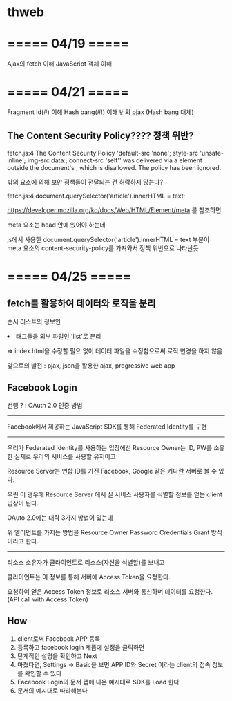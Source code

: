 # thweb

===== 04/19 =====
=================
Ajax의 fetch 이해
JavaScript 객체 이해


===== 04/21 =====
=================
Fragment Id(#) 이해
Hash bang(#!) 이해
번외 pjax (Hash bang 대체)

The Content Security Policy???? 정책 위반?
-----------------------------------------

fetch.js:4 The Content Security Policy 'default-src 'none'; style-src 'unsafe-inline'; img-src data:; connect-src 'self'' was delivered via a <meta> element outside the document's <head>, which is disallowed. The policy has been ignored.

<head> 밖의 <meta> 요소에 의해 보안 정책들이 전달되는 건 허락하지 않는다?

fetch.js:4
document.querySelector('article').innerHTML = text;

https://developer.mozilla.org/ko/docs/Web/HTML/Element/meta 를 참조하면

meta 요소는 head 안에 있어야 하는데

js에서 사용한
document.querySelector('article').innerHTML = text
부분이 meta 요소의 content-security-policy를 가져와서
정책 위반으로 나타난듯

===== 04/25 =====
=================

fetch를 활용하여 데이터와 로직을 분리
-----------------------------------

순서 리스트의 정보인 <li> 태그들을 외부 파일인 'list'로 분리


=> index.html을 수정할 필요 없이 데이터 파일을 수정함으로써 로직 변경을 하지 않음

앞으로의 발전 : pjax, json을 활용한 ajax, progressive web app

Facebook Login
---------------

선행 ? : OAuth 2.0 인증 방법
<hr/>

Facebook에서 제공하는 JavaScript SDK를 통해 Federated Identity를 구현
<hr/>

우리가 Federated Identity를 사용하는 입장에선 Resource Owner는 ID, PW를 소유한 실제로 우리의 서비스를 사용할 유저이고

Resource Server는 연합 ID를 가진 Facebook, Google 같은 커다란 서버로 볼 수 있다.

우린 이 경우에 Resource Server 에서 실 서비스 사용자를 식별할 정보를 얻는 client 입장이 된다.

OAuto 2.0에는 대략 3가지 방법이 있는데

위 엘리먼트를 가지는 방법을 Resource Owner Password Credentials Grant 방식이라고 한다.
<hr/>

리소스 소유자가 클라이언트로 리소스(자신을 식별할)를 보내고

클라이언트는 이 정보를 통해 서버에 Access Token을 요청한다.

요청하여 얻은 Access Token 정보로 리소스 서버와 통신하며 데이터를 요청한다. (API call with Access Token)

## How
1. client로써 Facebook APP 등록
2. 등록하고 facebook login 제품에 설정을 클릭하면
3. 단계적인 설명을 확인하고 Next
4. 마쳤다면, Settings -> Basic을 보면 APP ID와 Secret 이라는 client의 접속 정보를 확인할 수 있다
5. Facebook Login의 문서 탭에 나온 예시대로 SDK를 Load 한다
6. 문서의 예시대로 따라해본다
